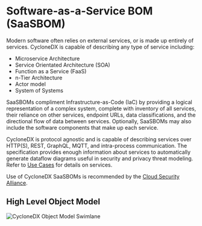 # Software-as-a-Service BOM (SaaSBOM)

Modern software often relies on external services, or is made up entirely of services. CycloneDX is capable of describing any type of service including:
- Microservice Architecture
- Service Orientated Architecture (SOA)
- Function as a Service (FaaS)
- n-Tier Architecture
- Actor model
- System of Systems

SaaSBOMs compliment Infrastructure-as-Code (IaC) by providing a logical representation of a complex system, complete with
inventory of all services, their reliance on other services, endpoint URLs, data classifications, and the directional
flow of data between services. Optionally, SaaSBOMs may also include the software components that make up each service.

CycloneDX is protocol agnostic and is capable of describing services over HTTP(S), REST, GraphQL, MQTT, and intra-process communication.
The specification provides enough information about services to automatically generate dataflow diagrams useful in
security and privacy threat modeling. Refer to [Use Cases](https://cyclonedx.org/use-cases) for details on services.

Use of CycloneDX SaaSBOMs is recommended by the [Cloud Security Alliance](https://cloudsecurityalliance.org/).

## High Level Object Model
![CycloneDX Object Model Swimlane](https://cyclonedx.org/theme/assets/images/CycloneDX-Object-Model-Swimlane.svg)
